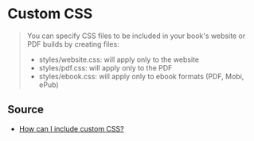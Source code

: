 ﻿# Custom CSS

> You can specify CSS files to be included in your book's website or PDF builds by creating files:
>
> * styles/website.css: will apply only to the website
> * styles/pdf.css: will apply only to the PDF
> * styles/ebook.css: will apply only to ebook formats (PDF, Mobi, ePub)

## Source

 * [How can I include custom CSS?](https://help.gitbook.com/content/how-can-i-include-css.html)
